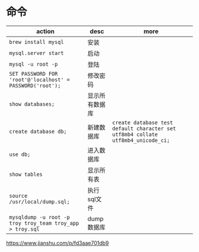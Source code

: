 # 命令
| action | desc | more |
| --- | --- | --- |
|`brew install mysql` | 安装 |
|`mysql.server start` | 启动 |
|`mysql -u root -p` | 登陆 |
|`SET PASSWORD FOR 'root'@'localhost' = PASSWORD('root');` | 修改密码 |
|`show databases;` | 显示所有数据库 |
|`create database db;` | 新建数据库 | `create database test default character set utf8mb4 collate utf8mb4_unicode_ci;`
|`use db;` | 进入数据库 |
|`show tables` | 显示所有表 |
|`source /usr/local/dump.sql;` | 执行sql文件
| `mysqldump -u root -p troy troy_team troy_app > troy.sql` | dump数据库

https://www.jianshu.com/p/fd3aae701db9
